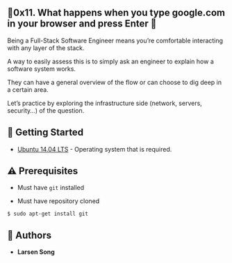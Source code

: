   ## :shell:0x11. What happens when you type google.com in your browser and press Enter :shell:
    

Being a Full-Stack Software Engineer means you’re comfortable interacting with any layer of the stack.

A way to easily assess this is to simply ask an engineer to explain how a software system works. 

They can have a general overview of the flow or can choose to dig deep in a certain area.

Let’s practice by exploring the infrastructure side (network, servers, security…) of the question.

## :running: Getting Started

* [Ubuntu 14.04 LTS](http://releases.ubuntu.com/14.04/) - Operating system that is required.

## :warning: Prerequisites

* Must have `git` installed

* Must have repository cloned



```
$ sudo apt-get install git
```

## :blue_book: Authors

* **Larsen Song**
